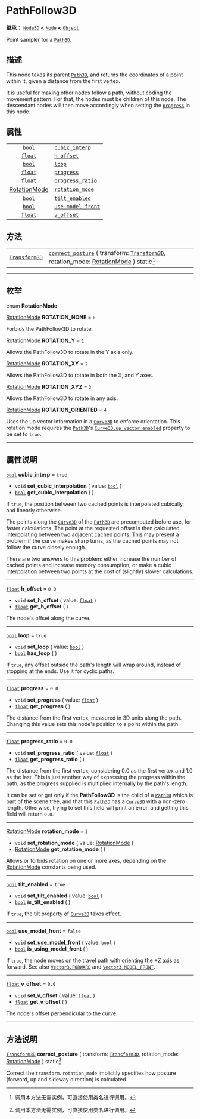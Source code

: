<!-- ⚠ 请勿编辑本文件 ⚠ -->
<!-- 本文档使用脚本从 WeDot 引擎源码仓库生成。 -->
<!-- 生成脚本：https://github.com/WeDot-Engine/WeDot/tree/master/doc/tools/make_md.py； -->
<!-- 原文件：https://github.com/WeDot-Engine/WeDot/tree/master/doc/classes/PathFollow3D.xml。 -->

<div id="_class_pathfollow3d"></div>

# PathFollow3D

**继承：** [`Node3D`](class_node3d.md) **<** [`Node`](class_node.md) **<** [`Object`](class_object.md)

Point sampler for a [`Path3D`](class_path3d.md).

## 描述

This node takes its parent [`Path3D`](class_path3d.md), and returns the coordinates of a point within it, given a distance from the first vertex.

It is useful for making other nodes follow a path, without coding the movement pattern. For that, the nodes must be children of this node. The descendant nodes will then move accordingly when setting the [`progress`](class_pathfollow3d.md#class_pathfollow3d_property_progress) in this node.

## 属性

|||
|:-:|:--|
| [`bool`](class_bool.md)                         | [`cubic_interp`](class_pathfollow3d.md#class_pathfollow3d_property_cubic_interp)       | ``true``  |
| [`float`](class_float.md)                       | [`h_offset`](class_pathfollow3d.md#class_pathfollow3d_property_h_offset)               | ``0.0``   |
| [`bool`](class_bool.md)                         | [`loop`](class_pathfollow3d.md#class_pathfollow3d_property_loop)                       | ``true``  |
| [`float`](class_float.md)                       | [`progress`](class_pathfollow3d.md#class_pathfollow3d_property_progress)               | ``0.0``   |
| [`float`](class_float.md)                       | [`progress_ratio`](class_pathfollow3d.md#class_pathfollow3d_property_progress_ratio)   | ``0.0``   |
| [RotationMode](#enum_pathfollow3d_rotationmode) | [`rotation_mode`](class_pathfollow3d.md#class_pathfollow3d_property_rotation_mode)     | ``3``     |
| [`bool`](class_bool.md)                         | [`tilt_enabled`](class_pathfollow3d.md#class_pathfollow3d_property_tilt_enabled)       | ``true``  |
| [`bool`](class_bool.md)                         | [`use_model_front`](class_pathfollow3d.md#class_pathfollow3d_property_use_model_front) | ``false`` |
| [`float`](class_float.md)                       | [`v_offset`](class_pathfollow3d.md#class_pathfollow3d_property_v_offset)               | ``0.0``   |

## 方法

|||
|:-:|:--|
| [`Transform3D`](class_transform3d.md) | [`correct_posture`](class_pathfollow3d.md#class_pathfollow3d_method_correct_posture) ( transform: [`Transform3D`](class_transform3d.md), rotation_mode: [RotationMode](#enum_pathfollow3d_rotationmode) ) static[^static] |

<!-- rst-class:: classref-section-separator -->

---

## 枚举

<div id="_class_enum_pathfollow3d_rotationmode"></div>

enum **RotationMode**: <div id="enum_pathfollow3d_rotationmode"></div>

<div id="_class_pathfollow3d_constant_rotation_none"></div>

[RotationMode](#enum_pathfollow3d_rotationmode) **ROTATION_NONE** = ``0``

Forbids the PathFollow3D to rotate.

<div id="_class_pathfollow3d_constant_rotation_y"></div>

[RotationMode](#enum_pathfollow3d_rotationmode) **ROTATION_Y** = ``1``

Allows the PathFollow3D to rotate in the Y axis only.

<div id="_class_pathfollow3d_constant_rotation_xy"></div>

[RotationMode](#enum_pathfollow3d_rotationmode) **ROTATION_XY** = ``2``

Allows the PathFollow3D to rotate in both the X, and Y axes.

<div id="_class_pathfollow3d_constant_rotation_xyz"></div>

[RotationMode](#enum_pathfollow3d_rotationmode) **ROTATION_XYZ** = ``3``

Allows the PathFollow3D to rotate in any axis.

<div id="_class_pathfollow3d_constant_rotation_oriented"></div>

[RotationMode](#enum_pathfollow3d_rotationmode) **ROTATION_ORIENTED** = ``4``

Uses the up vector information in a [`Curve3D`](class_curve3d.md) to enforce orientation. This rotation mode requires the [`Path3D`](class_path3d.md)'s [`Curve3D.up_vector_enabled`](class_curve3d.md#class_curve3d_property_up_vector_enabled) property to be set to `true`.

<!-- rst-class:: classref-section-separator -->

---

## 属性说明

<div id="_class_pathfollow3d_property_cubic_interp"></div>

[`bool`](class_bool.md) **cubic_interp** = ``true`` <div id="class_pathfollow3d_property_cubic_interp"></div>

- `void` **set_cubic_interpolation** ( value: [`bool`](class_bool.md) )
- [`bool`](class_bool.md) **get_cubic_interpolation** ( )

If `true`, the position between two cached points is interpolated cubically, and linearly otherwise.

The points along the [`Curve3D`](class_curve3d.md) of the [`Path3D`](class_path3d.md) are precomputed before use, for faster calculations. The point at the requested offset is then calculated interpolating between two adjacent cached points. This may present a problem if the curve makes sharp turns, as the cached points may not follow the curve closely enough.

There are two answers to this problem: either increase the number of cached points and increase memory consumption, or make a cubic interpolation between two points at the cost of (slightly) slower calculations.

<!-- rst-class:: classref-item-separator -->

---

<div id="_class_pathfollow3d_property_h_offset"></div>

[`float`](class_float.md) **h_offset** = ``0.0`` <div id="class_pathfollow3d_property_h_offset"></div>

- `void` **set_h_offset** ( value: [`float`](class_float.md) )
- [`float`](class_float.md) **get_h_offset** ( )

The node's offset along the curve.

<!-- rst-class:: classref-item-separator -->

---

<div id="_class_pathfollow3d_property_loop"></div>

[`bool`](class_bool.md) **loop** = ``true`` <div id="class_pathfollow3d_property_loop"></div>

- `void` **set_loop** ( value: [`bool`](class_bool.md) )
- [`bool`](class_bool.md) **has_loop** ( )

If `true`, any offset outside the path's length will wrap around, instead of stopping at the ends. Use it for cyclic paths.

<!-- rst-class:: classref-item-separator -->

---

<div id="_class_pathfollow3d_property_progress"></div>

[`float`](class_float.md) **progress** = ``0.0`` <div id="class_pathfollow3d_property_progress"></div>

- `void` **set_progress** ( value: [`float`](class_float.md) )
- [`float`](class_float.md) **get_progress** ( )

The distance from the first vertex, measured in 3D units along the path. Changing this value sets this node's position to a point within the path.

<!-- rst-class:: classref-item-separator -->

---

<div id="_class_pathfollow3d_property_progress_ratio"></div>

[`float`](class_float.md) **progress_ratio** = ``0.0`` <div id="class_pathfollow3d_property_progress_ratio"></div>

- `void` **set_progress_ratio** ( value: [`float`](class_float.md) )
- [`float`](class_float.md) **get_progress_ratio** ( )

The distance from the first vertex, considering 0.0 as the first vertex and 1.0 as the last. This is just another way of expressing the progress within the path, as the progress supplied is multiplied internally by the path's length.

It can be set or get only if the **PathFollow3D** is the child of a [`Path3D`](class_path3d.md) which is part of the scene tree, and that this [`Path3D`](class_path3d.md) has a [`Curve3D`](class_curve3d.md) with a non-zero length. Otherwise, trying to set this field will print an error, and getting this field will return `0.0`.

<!-- rst-class:: classref-item-separator -->

---

<div id="_class_pathfollow3d_property_rotation_mode"></div>

[RotationMode](#enum_pathfollow3d_rotationmode) **rotation_mode** = ``3`` <div id="class_pathfollow3d_property_rotation_mode"></div>

- `void` **set_rotation_mode** ( value: [RotationMode](#enum_pathfollow3d_rotationmode) )
- [RotationMode](#enum_pathfollow3d_rotationmode) **get_rotation_mode** ( )

Allows or forbids rotation on one or more axes, depending on the [RotationMode](#enum_pathfollow3d_rotationmode) constants being used.

<!-- rst-class:: classref-item-separator -->

---

<div id="_class_pathfollow3d_property_tilt_enabled"></div>

[`bool`](class_bool.md) **tilt_enabled** = ``true`` <div id="class_pathfollow3d_property_tilt_enabled"></div>

- `void` **set_tilt_enabled** ( value: [`bool`](class_bool.md) )
- [`bool`](class_bool.md) **is_tilt_enabled** ( )

If `true`, the tilt property of [`Curve3D`](class_curve3d.md) takes effect.

<!-- rst-class:: classref-item-separator -->

---

<div id="_class_pathfollow3d_property_use_model_front"></div>

[`bool`](class_bool.md) **use_model_front** = ``false`` <div id="class_pathfollow3d_property_use_model_front"></div>

- `void` **set_use_model_front** ( value: [`bool`](class_bool.md) )
- [`bool`](class_bool.md) **is_using_model_front** ( )

If `true`, the node moves on the travel path with orienting the +Z axis as forward. See also [`Vector3.FORWARD`](class_vector3.md#class_vector3_constant_forward) and [`Vector3.MODEL_FRONT`](class_vector3.md#class_vector3_constant_model_front).

<!-- rst-class:: classref-item-separator -->

---

<div id="_class_pathfollow3d_property_v_offset"></div>

[`float`](class_float.md) **v_offset** = ``0.0`` <div id="class_pathfollow3d_property_v_offset"></div>

- `void` **set_v_offset** ( value: [`float`](class_float.md) )
- [`float`](class_float.md) **get_v_offset** ( )

The node's offset perpendicular to the curve.

<!-- rst-class:: classref-section-separator -->

---

## 方法说明

<div id="_class_pathfollow3d_method_correct_posture"></div>

[`Transform3D`](class_transform3d.md) **correct_posture** ( transform: [`Transform3D`](class_transform3d.md), rotation_mode: [RotationMode](#enum_pathfollow3d_rotationmode) ) static[^static]<div id="class_pathfollow3d_method_correct_posture"></div>

Correct the `transform`. `rotation_mode` implicitly specifies how posture (forward, up and sideway direction) is calculated.

[^virtual]: 本方法通常需要用户覆盖才能生效。
[^const]: 本方法无副作用，不会修改该实例的任何成员变量。
[^vararg]: 本方法除了能接受在此处描述的参数外，还能够继续接受任意数量的参数。
[^constructor]: 本方法用于构造某个类型。
[^static]: 调用本方法无需实例，可直接使用类名进行调用。
[^operator]: 本方法描述的是使用本类型作为左操作数的有效运算符。
[^bitfield]: 这个值是由下列位标志构成位掩码的整数。
[^void]: 无返回值。
